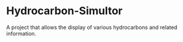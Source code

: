 # Hydrocarbon-Simultor
A project that allows the display of various hydrocarbons and related information.
